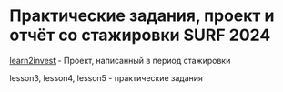 # Практические задания, проект и отчёт со стажировки SURF 2024

[learn2invest](https://github.com/vafeen/learn2Invest) - Проект, написанный в период стажировки

lesson3, lesson4, lesson5 - практические задания
